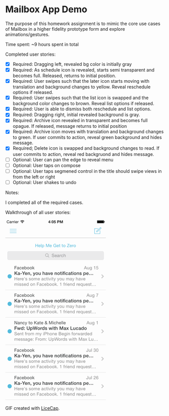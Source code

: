 # Mailbox App Demo

The purpose of this homework assignment is to mimic the core use cases of Mailbox in a higher fidelity prototype form and explore animations/gestures.

Time spent: ~9 hours spent in total

Completed user stories:

 * [x] Required: Dragging left, revealed bg color is initially gray
 * [x] Required: As schedule icon is revealed, starts semi transparent and becomes full.  Released, returns to initial position.
 * [x] Required: User swipes such that the later icon starts moving with translation and background changes to yellow. Reveal reschedule options if released.
 * [x] Required: User swipes such that the list icon is swapped and the background color changes to brown.  Reveal list options if released.
 * [x] Required: User is able to dismiss both reschedule and list options. 
 * [x] Required: Dragging right, initial revealed background is gray.
 * [x] Required: Archive icon revealed in transparent and becomes full opague. If released, message returns to initial position
 * [x] Required: Archive icon moves with translation and background changes to green. If user commits to action, reveal green background and hides message.
 * [x] Required; Delete icon is swapped and background changes to read. If user commits to action, reveal red backgruond and hides message.
 * [ ] Optional: User can pan the edge to reveal menu
 * [ ] Optional: User taps on compose
 * [ ] Optional: User taps segmened control in the title should swipe views in from the left or right
 * [ ] Optional: User shakes to undo

Notes:

I completed all of the required cases.

Walkthrough of all user stories:

![Video Walkthrough](Project_3.gif)

GIF created with [LiceCap](http://www.cockos.com/licecap/).

